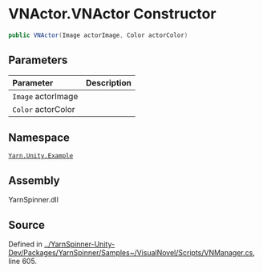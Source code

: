 # VNActor.VNActor Constructor


```csharp
public VNActor(Image actorImage, Color actorColor)
```

## Parameters
|Parameter|Description|
|:---|:---|
|`Image` actorImage||
|`Color` actorColor||


## Namespace
[`Yarn.Unity.Example`](/api/csharp/yarn.unity.example/README.md)

## Assembly
YarnSpinner.dll

## Source
Defined in [../YarnSpinner-Unity-Dev/Packages/YarnSpinner/Samples~/VisualNovel/Scripts/VNManager.cs](https://github.com/YarnSpinnerTool/YarnSpinner-Unity//blob/develop/Samples~/VisualNovel/Scripts/VNManager.cs#L605), line 605.
